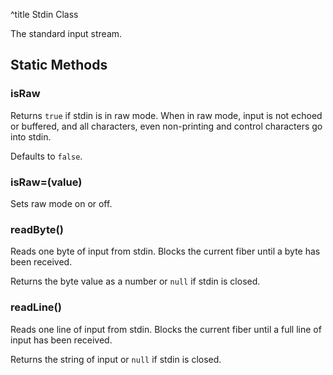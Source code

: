 ^title Stdin Class

The standard input stream.

## Static Methods

### **isRaw**

Returns `true` if stdin is in raw mode. When in raw mode, input is not echoed
or buffered, and all characters, even non-printing and control characters go
into stdin.

Defaults to `false`.

### **isRaw**=(value)

Sets raw mode on or off.

### **readByte**()

Reads one byte of input from stdin. Blocks the current fiber until a byte has
been received.

Returns the byte value as a number or `null` if stdin is closed.

### **readLine**()

Reads one line of input from stdin. Blocks the current fiber until a full line
of input has been received.

Returns the string of input or `null` if stdin is closed.
